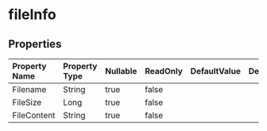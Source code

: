 # **fileInfo**

 

## **Properties**

| Property Name | Property Type | Nullable |  ReadOnly | DefaultValue | Description | 
| :- | :- | :- |:- |  :- | :- |
|Filename|String|true|false |  ||
|FileSize|Long|true|false |  ||
|FileContent|String|true|false |  ||


